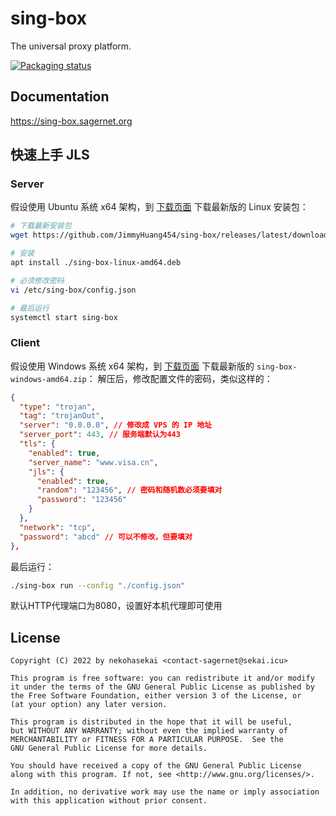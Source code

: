 # sing-box

The universal proxy platform.

[![Packaging status](https://repology.org/badge/vertical-allrepos/sing-box.svg)](https://repology.org/project/sing-box/versions)

## Documentation

https://sing-box.sagernet.org

## 快速上手 JLS

### Server
假设使用 Ubuntu 系统 x64 架构，到 [下载页面](https://github.com/JimmyHuang454/sing-box/releases) 下载最新版的 Linux 安装包：
```bash
# 下载最新安装包
wget https://github.com/JimmyHuang454/sing-box/releases/latest/download/sing-box-linux-amd64.deb

# 安装
apt install ./sing-box-linux-amd64.deb

# 必须修改密码
vi /etc/sing-box/config.json

# 最后运行
systemctl start sing-box
```

### Client

假设使用 Windows 系统 x64 架构，到 [下载页面](https://github.com/JimmyHuang454/sing-box/releases) 下载最新版的 `sing-box-windows-amd64.zip`：
解压后，修改配置文件的密码，类似这样的：
```json
{
  "type": "trojan",
  "tag": "trojanOut",
  "server": "0.0.0.0", // 修改成 VPS 的 IP 地址
  "server_port": 443, // 服务端默认为443
  "tls": {
    "enabled": true,
    "server_name": "www.visa.cn",
    "jls": {
      "enabled": true,
      "random": "123456", // 密码和随机数必须要填对
      "password": "123456"
    }
  },
  "network": "tcp",
  "password": "abcd" // 可以不修改，但要填对
},
```

最后运行：
```bash
./sing-box run --config "./config.json"
```
默认HTTP代理端口为8080，设置好本机代理即可使用


## License

```
Copyright (C) 2022 by nekohasekai <contact-sagernet@sekai.icu>

This program is free software: you can redistribute it and/or modify
it under the terms of the GNU General Public License as published by
the Free Software Foundation, either version 3 of the License, or
(at your option) any later version.

This program is distributed in the hope that it will be useful,
but WITHOUT ANY WARRANTY; without even the implied warranty of
MERCHANTABILITY or FITNESS FOR A PARTICULAR PURPOSE.  See the
GNU General Public License for more details.

You should have received a copy of the GNU General Public License
along with this program. If not, see <http://www.gnu.org/licenses/>.

In addition, no derivative work may use the name or imply association
with this application without prior consent.
```
